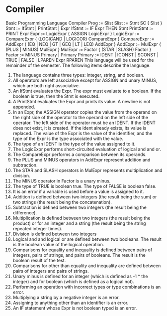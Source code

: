 # Compiler
Basic Programming Language Compiler
Prog := Slist
Slist := Stmt SC { Slist }
Stmt := IfStmt | PrintStmt | Expr
IfStmt := IF Expr THEN Stmt
PrintStmt := PRINT Expr
Expr := LogicExpr { ASSIGN LogicExpr }
LogicExpr := CompareExpr { (LOGICAND | LOGICOR) CompareExpr } CompareExpr := AddExpr { (EQ | NEQ | GT | GEQ | LT | LEQ) AddExpr } AddExpr := MulExpr { (PLUS | MINUS) MulExpr }
MulExpr := Factor { (STAR | SLASH) Factor }
Factor := MINUS Primary | Primary
Primary := IDENT | ICONST | SCONST | TRUE | FALSE | LPAREN Expr RPAREN
This language will be used for the remainder of the semester. The following items describe the language.
1. The language contains three types: integer, string, and boolean.
2. All operators are left associative except for ASSIGN and unary MINUS, which are both
right associative.
3. An IfStmt evaluates the Expr. The expr must evaluate to a boolean. If the boolean is
true, then the Stmt is executed.
4. A PrintStmt evaluates the Expr and prints its value. A newline is not appended.
5. In an Expr, the ASSIGN operator copies the value from the operand on the right side of
the operator to the operand on the left side of the operator. The left side of the operator must be an IDENT. If the IDENT does not exist, it is created. If the ident already exists, its value is replaced. The value of the Expr is the value of the identifier, and the type of the Expr is the type associated with the value.
6. The type of an IDENT is the type of the value assigned to it.
7. The LogicExpr performs short-circuited evaluation of logical and and or.
8. The CompareExpr performs a comparison between its operands.
9. The PLUS and MINUS operators in AddExpr represent addition and subtraction.
10. The STAR and SLASH operators in MulExpr represents multiplication and division.
11. The MINUS operator in Factor is a unary minus.
12. The type of TRUE is boolean true. The type of FALSE is boolean false.
13. It is an error if a variable is used before a value is assigned to it.
14. Addition is defined between two integers (the result being the sum) or two strings (the
result being the concatenation).
15. Subtraction is defined between two integers (the result being the difference).
16. Multiplication is defined between two integers (the result being the product) or for an
integer and a string (the result being the string repeated integer times).
17. Division is defined between two integers
18. Logical and and logical or are defined between two booleans. The result is the boolean
value of the logical operation.
19. Comparisons for equality and inequality is defined between pairs of integers, pairs of
strings, and pairs of booleans. The result is the boolean result of the test.
20. Comparisons for other than equality and inequality are defined between pairs of integers
and pairs of strings.
21. Unary minus is defined for an integer (which is defined as -1 * the integer) and for
boolean (which is defined as a logical not).
22. Performing an operation with incorrect types or type combinations is an error.
23. Multiplying a string by a negative integer is an error.
24. Assigning to anything other than an identifier is an error.
25. An IF statement whose Expr is not boolean typed is an error.
